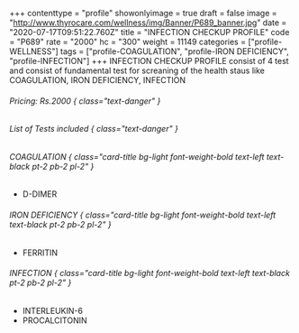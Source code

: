 +++
contenttype = "profile"
showonlyimage = true
draft = false
image = "http://www.thyrocare.com/wellness/img/Banner/P689_banner.jpg"
date = "2020-07-17T09:51:22.760Z"
title = "INFECTION CHECKUP PROFILE"
code = "P689"
rate = "2000"
hc = "300"
weight = 11149
categories = ["profile-WELLNESS"]
tags = ["profile-COAGULATION", "profile-IRON DEFICIENCY", "profile-INFECTION"]
+++
INFECTION CHECKUP PROFILE consist of 4 test and consist of fundamental test for screaning of the health staus like COAGULATION, IRON DEFICIENCY, INFECTION
<!--more-->
###### Pricing: Rs.2000 { class="text-danger" }

###### List of Tests included { class="text-danger" }

###### COAGULATION { class="card-title bg-light font-weight-bold text-left text-black pt-2 pb-2 pl-2" } 
* D-DIMER
###### IRON DEFICIENCY { class="card-title bg-light font-weight-bold text-left text-black pt-2 pb-2 pl-2" } 
* FERRITIN
###### INFECTION { class="card-title bg-light font-weight-bold text-left text-black pt-2 pb-2 pl-2" } 
* INTERLEUKIN-6
* PROCALCITONIN
